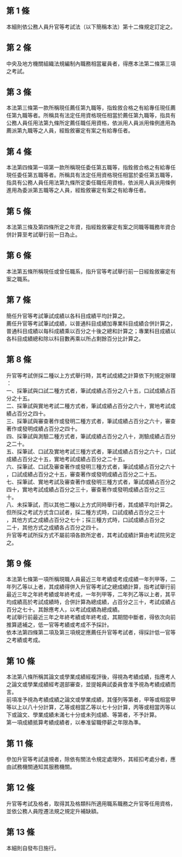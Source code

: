 第 1 條
-------
本細則依公務人員升官等考試法（以下簡稱本法）第十二條規定訂定之。

第 2 條
-------
中央及地方機關組織法規編制內職務相當雇員者，得應本法第二條第三項  
之考試。

第 3 條
-------
本法第三條第一款所稱現任薦任第九職等，指銓敘合格之有給專任現任薦  
任第九職等者。所稱具有法定任用資格現任相當於薦任第九職等，指具有  
公務人員任用法第九條所定薦任職任用資格，依派用人員派用條例進用為  
薦派第九職等之人員，經銓敘審定有案之有給專任者。

第 4 條
-------
本法第四條第一項第一款所稱現任委任第五職等，指銓敘合格之有給專任  
現任委任第五職等者。所稱具有法定任用資格現任相當於委任第五職等，  
指具有公務人員任用法第九條所定委任職任用資格，依派用人員派用條例  
進用為委派第五職等之人員，經銓敘審定有案之有給專任者。

第 5 條
-------
本法第三條及第四條所定之年資，指經銓敘審定有案之同職等職務年資合  
併計算至考試舉行前一日為止。

第 6 條
-------
本法第五條所稱現任或曾任職系，指升官等考試舉行前一日經銓敘審定有  
案之職系。

第 7 條
-------
簡任升官等考試筆試成績以各科目成績平均計算之。  
薦任升官等考試筆試成績，以普通科目成績加專業科目成績合併計算之，  
普通科目成績以每科成績乘以百分之十後之總和計算之；專業科目成績以  
各科目成績總和除以科目數再乘以所占剩餘百分比計算之。

第 8 條
-------
升官等考試併採二種以上方式舉行時，其考試成績之計算依下列規定辦理  
：  
一、採筆試與口試二種方式者，筆試成績占百分之八十五，口試成績占百  
    分之十五。  
二、採筆試與實地考試二種方式者，筆試成績占百分之六十，實地考試成  
    績占百分之四十。  
三、採筆試與審查著作或發明二種方式者，筆試成績占百分之六十，審查  
    著作或發明成績占百分之四十。  
四、採筆試與測驗二種方式者，筆試成績占百分之八十，測驗成績占百分  
    之二十。  
五、採筆試、口試及實地考試三種方式者，筆試成績占百分之六十，口試  
    成績占百分之十五，實地考試成績占百分之二十五。  
六、採筆試、口試及審查著作或發明三種方式者，筆試成績占百分之六十  
    ，口試成績占百分之十五，審查著作或發明成績占百分之二十五。  
七、採筆試、實地考試及審查著作或發明三種方式者，筆試成績占百分之  
    四十，實地考試成績占百分之三十，審查著作或發明成績占百分之三  
    十。  
八、未採筆試，而以其他二種以上方式同時舉行者，其成績平均計算之。  
    但所採之考試方式含口試者，採二種方式時，口試成績占百分之三十  
    ，其他方式之成績占百分之七十；採三種方式時，口試成績占百分之  
    二十，其他方式之成績各占百分之四十。  
升官等考試所採方式不屬前項各款所定者，其考試成績計算由考試院另定  
之。

第 9 條
-------
本法第七條第一項所稱現職人員最近三年考績或考成成績一年列甲等，二  
年列乙等以上者，其成績得併入升官等考試之總成績計算，指考試舉行前  
最近三年之年終考績或年終考成，一年列甲等，二年列乙等以上者，其平  
均成績高於考試成績時，合併計算為總成績，占百分之三十，考試成績占  
百分之七十。其餘應考人，以考試成績為總成績。  
考試舉行前最近三年之年終考績或年終考成，其期間中斷者，得依次向前  
推算遞補之，低一官等考績或考成不予採計。  
依本法第四條第二項及第三項規定應薦任升官等考試者，得採計低一官等  
之考績或考成。

第 10 條
--------
本法第八條所稱其論文或學業成績經複評後，得視為考績成績，指應考人  
之論文或學業成績經考選部審查，並提報典試委員會准予視為考績成績而  
言。  
前項准予視為考績成績之論文或學業成績，其僅列等第者，甲等或相當甲  
等以上以八十分計算，乙等或相當乙等以七十分計算，丙等或相當丙等以  
下或論文、學業成績未滿七十分或未列成績、等第者，不予計算。  
第一項成績抵算考績成績者，以奉准留職停薪之年限為準。

第 11 條
--------
參加升官等考試違規者，除依有關法令規定處理外，其經扣考處分者，應  
由試務機關通知其服務機關。

第 12 條
--------
升官等考試及格者，取得其及格類科所適用職系職務之升官等任用資格，  
並依公務人員陞遷法規之規定升補缺額。

第 13 條
--------
本細則自發布日施行。

